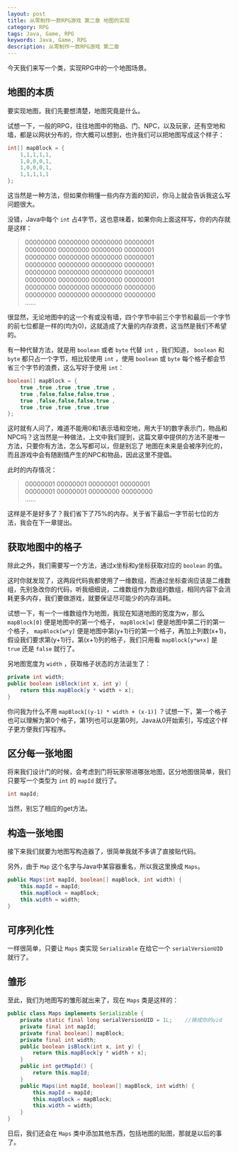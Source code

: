 ```yaml
---
layout: post
title: 从零制作一款RPG游戏 第二章 地图的实现
category: RPG
tags: Java, Game, RPG
keywords: Java, Game, RPG
description: 从零制作一款RPG游戏 第二章
---
```


今天我们来写一个类，实现RPG中的一个地图场景。

## 地图的本质
要实现地图，我们先要想清楚，地图究竟是什么。

试想一下，一般的RPG，往往地图中的物品、门、NPC，以及玩家，还有空地和墙，都是以网状分布的，你大概可以想到，也许我们可以把地图写成这个样子：

```java
int[] mapBlock = {
    1,1,1,1,1,
    1,0,0,0,1,
    1,0,0,0,1,
    1,1,1,1,1
};
```

这当然是一种方法，但如果你稍懂一些内存方面的知识，你马上就会告诉我这么写问题很大。

没错，Java中每个 `int` 占4字节，这也意味着，如果你向上面这样写，你的内存就是这样：

>00000000 00000000 00000000 00000001   
>00000000 00000000 00000000 00000001   
>00000000 00000000 00000000 00000001   
>00000000 00000000 00000000 00000001   
>00000000 00000000 00000000 00000001   
>00000000 00000000 00000000 00000001   
>00000000 00000000 00000000 00000000   
>00000000 00000000 00000000 00000000   
>……

很显然，无论地图中的这一个有或没有墙，四个字节中前三个字节和最后一个字节的前七位都是一样的(均为0)，这就造成了大量的内存浪费，这当然是我们不希望的。

有一种代替方法，就是用 `boolean` 或者 `byte` 代替 `int` ，我们知道， `boolean` 和 `byte` 都只占一个字节，相比较使用 `int` ，使用 `boolean` 或 `byte` 每个格子都会节省三个字节的浪费，这么写好于使用 `int`：

```java
boolean[] mapBlock = {
    true ,true ,true ,true ,true ,
    true ,false,false,false,true ,
    true ,false,false,false,true ,
    true ,true ,true ,true ,true 
};
```

这时就有人问了，难道不能用0和1表示墙和空地，用大于1的数字表示门，物品和NPC吗？这当然是一种做法，上文中我们提到，这篇文章中提供的方法不是唯一方法，只要你有方法，怎么写都可以，但是别忘了 地图在未来是会被序列化的，而且游戏中会有随剧情产生的NPC和物品，因此这里不提倡。

此时的内存情况：

>00000001 00000001 00000001 00000001   
>00000001 00000001 00000000 00000000   
>……

这样是不是好多了？我们省下了75%的内存。关于省下最后一字节前七位的方法，我会在下一章提出。

## 获取地图中的格子
除此之外，我们需要写一个方法，通过x坐标和y坐标获取对应的 `boolean` 的值。

这时你就发现了，这两段代码我都使用了一维数组，而通过坐标查询应该是二维数组，先别急改你的代码，听我细细说，二维数组作为数组的数组，相同内容下会消耗更多内存，我们要做游戏，就要保证尽可能少的内存消耗。

试想一下，有一个一维数组作为地图，我现在知道地图的宽度为w，那么 `mapBlock[0]` 便是地图中的第一个格子， `mapBlock[w]` 便是地图中第二行的第一个格子， `mapBlock[w*y]` 便是地图中第(y+1)行的第一个格子，再加上列数(x+1)，假设我们要求第(y+1)行，第(x+1)列的格子，我们只用看 `mapBlock[y*w+x]` 是 `true` 还是 `false` 就行了。

另地图宽度为 `width` ，获取格子状态的方法诞生了：

```java
private int width;
public boolean isBlock(int x, int y) {
    return this.mapBlock[y * width + x];
}
```

你问我为什么不用 `mapBlock[(y-1) * width + (x-1)]` ？试想一下，第一个格子也可以理解为第0个格子，第1列也可以是第0列，Java从0开始索引，写成这个样子更方便我们写程序。

## 区分每一张地图
将来我们设计门的时候，会考虑到门将玩家带进哪张地图，区分地图很简单，我们只要写一个类型为 `int` 的 `mapId` 就行了。

```java
int mapId;
```

当然，别忘了相应的get方法。

## 构造一张地图
接下来我们就要为地图写构造器了，很简单我就不多讲了直接贴代码。

另外，由于 `Map` 这个名字与Java中某容器重名，所以我这里换成 `Maps`。

```java
public Maps(int mapId, boolean[] mapBlock, int width) {
    this.mapId = mapId;
    this.mapBlock = mapBlock;
    this.width = width;
}
```

## 可序列化性
一样很简单，只要让 `Maps` 类实现 `Serializable` 在给它一个 `serialVersionUID` 就行了。

## 雏形
至此，我们为地图写的雏形就出来了，现在 `Maps` 类是这样的：

```java
public class Maps implements Serializable {
    private static final long serialVersionUID = 1L;    //换成你的uid
    private final int mapId;
    private final boolean[] mapBlock;
    private final int width;
    public boolean isBlock(int x, int y) {
        return this.mapBlock[y * width + x];
    }
    public int getMapId() {
        return this.mapId;
    }
    public Maps(int mapId, boolean[] mapBlock, int width) {
        this.mapId = mapId;
        this.mapBlock = mapBlock;
        this.width = width;
    }
}
```

日后，我们还会在 `Maps` 类中添加其他东西，包括地图的贴图，那就是以后的事了。
